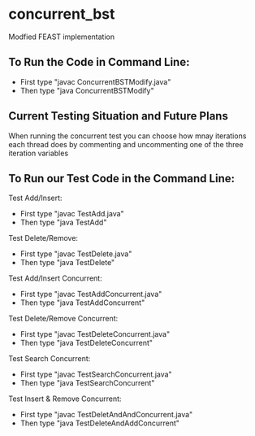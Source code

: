 # concurrent_bst
Modfied FEAST implementation

## To Run the Code in Command Line:
* First type "javac ConcurrentBSTModify.java"
* Then type "java ConcurrentBSTModify"

## Current Testing Situation and Future Plans
When running the concurrent test you can choose how mnay iterations each thread does by commenting and uncommenting one of the three iteration variables

## To Run our Test Code in the Command Line:
Test Add/Insert:
* First type "javac TestAdd.java"
* Then type "java TestAdd"

Test Delete/Remove:
* First type "javac TestDelete.java"
* Then type "java TestDelete"

Test Add/Insert Concurrent:
* First type "javac TestAddConcurrent.java"
* Then type "java TestAddConcurrent"

Test Delete/Remove Concurrent:
* First type "javac TestDeleteConcurrent.java"
* Then type "java TestDeleteConcurrent"

Test Search Concurrent:
* First type "javac TestSearchConcurrent.java"
* Then type "java TestSearchConcurrent"

Test Insert & Remove Concurrent:
* First type "javac TestDeletAndAndConcurrent.java"
* Then type "java TestDeleteAndAddConcurrent"
